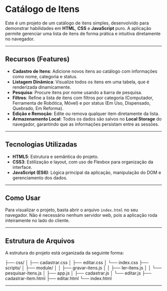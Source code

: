 # Catálogo de Itens

Este é um projeto de um catálogo de itens simples, desenvolvido para demonstrar habilidades em **HTML**, **CSS** e **JavaScript** puro. A aplicação permite gerenciar uma lista de itens de forma prática e intuitiva diretamente no navegador.

---

## Recursos (Features)

* **Cadastro de Itens**: Adicione novos itens ao catálogo com informações como nome, categoria e status.
* **Listagem Dinâmica**: Visualize todos os itens em uma tabela, que é renderizada dinamicamente.
* **Pesquisa**: Procure itens por nome usando a barra de pesquisa.
* **Filtros**: Refine a lista de itens com filtros por categoria (Computador, Ferramenta de Robótica, Móvel) e por status (Em Uso, Dispensado, Quebrado, Em Reforma).
* **Edição e Remoção**: Edite ou remova qualquer item diretamente da lista.
* **Armazenamento Local**: Todos os dados são salvos no **Local Storage** do navegador, garantindo que as informações persistam entre as sessões.

---

## Tecnologias Utilizadas

* **HTML5**: Estrutura e semântica do projeto.
* **CSS3**: Estilização e layout, com uso de Flexbox para organização da interface.
* **JavaScript (ES6)**: Lógica principal da aplicação, manipulação do DOM e gerenciamento dos dados.

---

## Como Usar

Para visualizar o projeto, basta abrir o arquivo `index.html` no seu navegador. Não é necessário nenhum servidor web, pois a aplicação roda inteiramente no lado do cliente.

---

## Estrutura de Arquivos

A estrutura do projeto está organizada da seguinte forma:

├── css/
│   ├── cadastrar.css
│   ├── editar.css
│   └── index.css
├── scripts/
│   ├── module/
│   │   ├── gravar-itens.js
│   │   ├── ler-itens.js
│   │   └── pesquisar-itens.js
│   ├── app.js
│   ├── cadastrar.js
│   └── editar.js
├── cadastrar-item.html
├── editar.html
└── index.html

---
